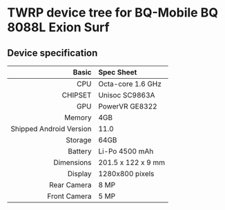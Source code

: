 # TWRP device tree for BQ-Mobile BQ 8088L Exion Surf

## Device specification

Basic   | Spec Sheet
-------:|:------------------------
CPU     | Octa-core 1.6 GHz
CHIPSET | Unisoc SC9863A
GPU     | PowerVR GE8322
Memory  | 4GB
Shipped Android Version | 11.0
Storage | 64GB
Battery | Li-Po 4500 mAh
Dimensions | 201.5 x 122 x 9  mm
Display | 1280x800 pixels
Rear Camera  | 8 MP
Front Camera | 5 MP
